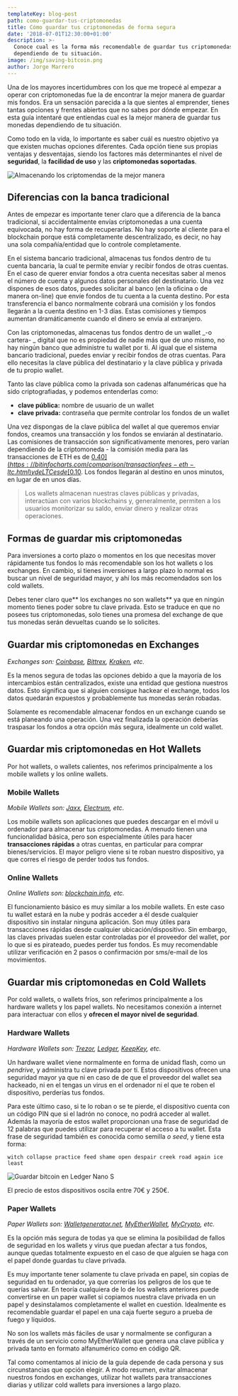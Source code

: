 ```yaml
---
templateKey: blog-post
path: como-guardar-tus-criptomonedas
title: Cómo guardar tus criptomonedas de forma segura
date: '2018-07-01T12:30:00+01:00'
description: >-
  Conoce cual es la forma más recomendable de guardar tus criptomonedas
  dependiendo de tu situación.
image: /img/saving-bitcoin.png
author: Jorge Marrero
---
```

Una de los mayores incertidumbres con los que me tropecé al empezar a operar con criptomonedas fue la de encontrar la mejor manera de guardar mis fondos. Era un sensación parecida a la que sientes al emprender, tienes tantas opciones y frentes abiertos que no sabes por dónde empezar. En esta guía intentaré que entiendas cual es la mejor manera de guardar tus monedas dependiendo de tu situación.

Como todo en la vida, lo importante es saber cuál es nuestro objetivo ya que existen muchas opciones diferentes. Cada opción tiene sus propias ventajas y desventajas, siendo los factores más determinantes el nivel de **seguridad**, la **facilidad de uso** y las **criptomonedas soportadas**.

![Almacenando los criptomendas de la mejor manera](/img/saving-bitcoin.jpg)

## Diferencias con la banca tradicional

Antes de empezar es importante tener claro que a diferencia de la banca tradicional, si accidentalmente envías criptomonedas a una cuenta equivocada, no hay forma de recuperarlas. No hay soporte al cliente para el blockchain porque está completamente descentralizado, es decir, no hay una sola compañía/entidad que lo controle completamente.

En el sistema bancario tradicional, almacenas tus fondos dentro de tu cuenta bancaria, la cual te permite enviar y recibir fondos de otras cuentas. En el caso de querer enviar fondos a otra cuenta necesitas saber al menos el número de cuenta y algunos datos personales del destinatario. Una vez dispones de esos datos, puedes solicitar al banco (en la oficina o de manera on-line) que envíe fondos de tu cuenta a la cuenta destino. Por esta transferencia el banco normalmente cobrará una comisión y los fondos llegarán a la cuenta destino en 1-3 días. Estas comisiones y tiempos aumentan dramáticamente cuando el dinero se envía al extranjero.

Con las criptomonedas, almacenas tus fondos dentro de un wallet _\-o cartera- _ digital que no es propiedad de nadie más que de uno mismo, no hay ningún banco que administre tu wallet por ti. Al igual que el sistema bancario tradicional, puedes enviar y recibir fondos de otras cuentas. Para ello necesitas la clave pública del destinatario y la clave pública y privada de tu propio wallet.

Tanto las clave pública como la privada son cadenas alfanuméricas que ha sido criptografiadas, y podemos entenderlas como:

* **clave pública:** nombre de usuario de un wallet
* **clave privada:** contraseña que permite controlar los fondos de un wallet

Una vez dispongas de la clave pública del wallet al que queremos enviar fondos, creamos una transacción y los fondos se enviarán al destinatario. Las comisiones de transacción son significativamente menores, pero varían dependiendo de la criptomoneda - la comisión media para las transacciones de ETH es de [$0.40](https://bitinfocharts.com/comparison/transactionfees-eth-ltc.html) y de LTC es de [$0.10](https://bitinfocharts.com/comparison/litecoin-transactionfees.html). Los fondos llegarán al destino en unos minutos, en lugar de en unos días.

> Los wallets almacenan nuestras claves públicas y privadas, interactúan con varios blockchains y, generalmente, permiten a los usuarios monitorizar su saldo, enviar dinero y realizar otras operaciones.

## Formas de guardar mis criptomonedas

Para inversiones a corto plazo o momentos en los que necesitas mover rápidamente tus fondos lo más recomendable son los hot wallets o los exchanges. En cambio, si tienes inversiones a largo plazo lo normal es buscar un nivel de seguridad mayor, y ahí los más recomendados son los cold wallets.

Debes tener claro que** los exchanges no son wallets** ya que en ningún momento tienes poder sobre tu clave privada. Esto se traduce en que no posees tus criptomonedas, solo tienes una promesa del exchange de que tus monedas serán devueltas cuando se lo solicites.

## Guardar mis criptomonedas en Exchanges

_Exchanges son: [Coinbase](https://www.coinbase.com/), [Bittrex](https://bittrex.com/), [Kraken](https://www.kraken.com/), etc._

Es la menos segura de todas las opciones debido a que la mayoría de los intercambios están centralizados, existe una entidad que gestiona nuestros datos. Esto significa que si alguien consigue hackear el exchange, todos los datos quedarán expuestos y probablemente tus monedas serán robadas.

Solamente es recomendable almacenar fondos en un exchange cuando se está planeando una operación. Una vez finalizada la operación deberías traspasar los fondos a otra opción más segura, idealmente un cold wallet.

## Guardar mis criptomonedas en Hot Wallets

Por hot wallets, o wallets calientes, nos referimos principalmente a los mobile wallets y los online wallets.

### Mobile Wallets

_Mobile Wallets son: [Jaxx](https://jaxx.io/), [Electrum](https://electrum.org/), etc._

Los mobile wallets son aplicaciones que puedes descargar en el móvil u ordenador para almacenar tus criptomonedas. A menudo tienen una funcionalidad básica, pero son especialmente útiles para hacer **transacciones rápidas** a otras cuentas, en particular para comprar bienes/servicios. El mayor peligro viene si te roban nuestro dispositivo, ya que corres el riesgo de perder todos tus fondos.

### Online Wallets

_Online Wallets son: [blockchain.info](https://www.blockchain.com/es/explorer), etc._

El funcionamiento básico es muy similar a los mobile wallets. En este caso tu wallet estará en la nube y podrás acceder a él desde cualquier dispositivo sin instalar ninguna aplicación. Son muy útiles para transacciones rápidas desde cualquier ubicación/dispositivo. Sin embargo, las claves privadas suelen estar controladas por el proveedor del wallet, por lo que si es pirateado, puedes perder tus fondos. Es muy recomendable utilizar verificación en 2 pasos o confirmación por sms/e-mail de los movimientos.

## Guardar mis criptomonedas en Cold Wallets

Por cold wallets, o wallets fríos, son referimos principalmente a los hardware wallets y los papel wallets. No necesitamos conexión a internet para interactuar con ellos y **ofrecen el mayor nivel de seguridad**.

### Hardware Wallets

_Hardware Wallets son: [Trezor](https://trezor.io), [Ledger](https://www.ledgerwallet.com/), [KeepKey](https://www.keepkey.com/), etc._

Un hardware wallet viene normalmente en forma de unidad flash, como un _pendrive_, y administra tu clave privada por ti. Estos dispositivos ofrecen una seguridad mayor ya que ni en caso de de que el proveedor del wallet sea hackeado, ni en el tengas un virus en el ordenador ni el que te roben el dispositivo, perderías tus fondos.

Para este último caso, si te lo roban o se te pierde, el dispositivo cuenta con un código PIN que si el ladrón no conoce, no podrá acceder al wallet. Además la mayoría de estos wallet proporcionan una frase de seguridad de 12 palabras que puedes utilizar para recuperar el acceso a tu wallet. Esta frase de seguridad también es conocida como semilla _o seed_, y tiene esta forma:

`witch collapse practice feed shame open despair creek road again ice least`

![Guardar bitcoin en Ledger Nano S](/img/ledger-nano-btc.jpg)

El precio de estos dispositivos oscila entre 70€ y 250€.

### Paper Wallets

_Paper Wallets son: [Walletgenerator.net](https://walletgenerator.net/), [MyEtherWallet](https://www.myetherwallet.com/), [MyCrypto](https://mycrypto.com/), etc._

Es la opción más segura de todas ya que se elimina la posibilidad de fallos de seguridad en los wallets y virus que puedan afectar a tus fondos, aunque quedas totalmente expuesto en el caso de que alguien se haga con el papel donde guardas tu clave privada.

Es muy importante tener solamente tu clave privada en papel, sin copias de seguridad en tu ordenador, ya que correrías los peligros de los que te querías salvar. En teoría cualquiera de lo de los wallets anteriores puede convertirse en un paper wallet si copiamos nuestra clave privada en un papel y desinstalamos completamente el wallet en cuestión. Idealmente es recomendable guardar el papel en una caja fuerte seguro a prueba de fuego y líquidos.

No son los wallets más fáciles de usar y normalmente se configuran a través de un servicio como MyEtherWallet que genera una clave pública y privada tanto en formato alfanumérico como en código QR.

Tal como comentamos al inicio de la guía depende de cada persona y sus circunstancias que opción elegir. A modo resumen, evitar almacenar nuestros fondos en exchanges, utilizar hot wallets para transacciones diarias y utilizar cold wallets para inversiones a largo plazo.

